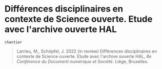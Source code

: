 

# Différences disciplinaires en contexte de Science ouverte. Etude avec l'archive ouverte HAL

`chantier`

> Larrieu, M., Schöpfel, J. 2022 (in review) Différences disciplinaires en contexte de Science ouverte. Etude avec l'archive ouverte HAL, _8e Conférence du Document numérique et Société_. Liège, Bruxelles.


<!--

Discussion

* is there less diversity in Medical, Biology and Chemistry because of the evaluation system ? (we know that SIGAPS has an impact on publisher diversity)

* correlation between oligopoly dependancy and diversity : is it also a consequence

-->


<!--
"""
memo variance, ecart type & surtout coefficient de variation
https://fr.wikipedia.org/wiki/Indicateur_de_dispersion#%C3%89cart_moyen
https://fr.khanacademy.org/math/be-4eme-secondaire2/x213a6fc6f6c9e122:statistiques-1/x213a6fc6f6c9e122:variance-et-ecart-type/a/calculating-standard-deviation-step-by-step
https://fr.khanacademy.org/math/be-4eme-secondaire2/x213a6fc6f6c9e122:statistiques-1/x213a6fc6f6c9e122:variance-et-ecart-type/a/population-and-sample-standard-deviation-review
https://fr.khanacademy.org/math/be-4eme-secondaire2/x213a6fc6f6c9e122:statistiques-1/x213a6fc6f6c9e122:variance-et-ecart-type/v/review-and-intuition-why-we-divide-by-n-1-for-the-unbiased-sample-variance
https://fr.wikipedia.org/wiki/Coefficient_de_variation

"""
-->
